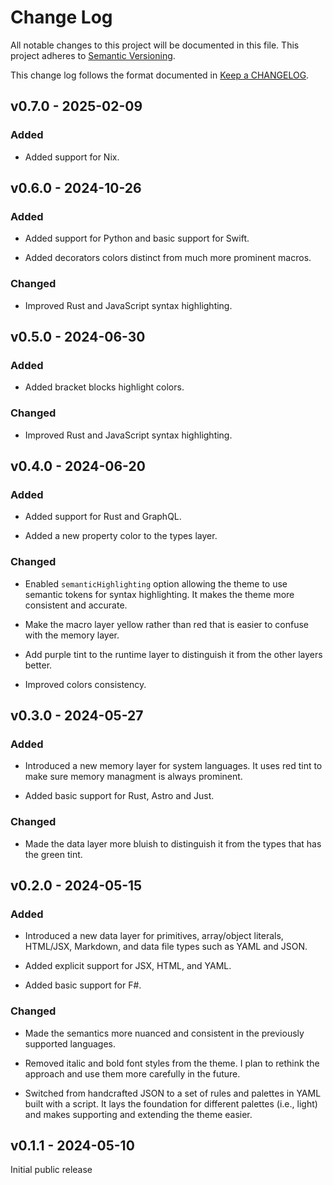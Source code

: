 # Change Log

All notable changes to this project will be documented in this file.
This project adheres to [Semantic Versioning].

This change log follows the format documented in [Keep a CHANGELOG].

[semantic versioning]: http://semver.org/
[keep a changelog]: http://keepachangelog.com/

## v0.7.0 - 2025-02-09

### Added

- Added support for Nix.

## v0.6.0 - 2024-10-26

### Added

- Added support for Python and basic support for Swift.

- Added decorators colors distinct from much more prominent macros.

### Changed

- Improved Rust and JavaScript syntax highlighting.

## v0.5.0 - 2024-06-30

### Added

- Added bracket blocks highlight colors.

### Changed

- Improved Rust and JavaScript syntax highlighting.

## v0.4.0 - 2024-06-20

### Added

- Added support for Rust and GraphQL.

- Added a new property color to the types layer.

### Changed

- Enabled `semanticHighlighting` option allowing the theme to use semantic tokens for syntax highlighting. It makes the theme more consistent and accurate.

- Make the macro layer yellow rather than red that is easier to confuse with the memory layer.

- Add purple tint to the runtime layer to distinguish it from the other layers better.

- Improved colors consistency.

## v0.3.0 - 2024-05-27

### Added

- Introduced a new memory layer for system languages. It uses red tint to make sure memory managment is always prominent.

- Added basic support for Rust, Astro and Just.

### Changed

- Made the data layer more bluish to distinguish it from the types that has the green tint.

## v0.2.0 - 2024-05-15

### Added

- Introduced a new data layer for primitives, array/object literals, HTML/JSX, Markdown, and data file types such as YAML and JSON.

- Added explicit support for JSX, HTML, and YAML.

- Added basic support for F#.

### Changed

- Made the semantics more nuanced and consistent in the previously supported languages.

- Removed italic and bold font styles from the theme. I plan to rethink the approach and use them more carefully in the future.

- Switched from handcrafted JSON to a set of rules and palettes in YAML built with a script. It lays the foundation for different palettes (i.e., light) and makes supporting and extending the theme easier.

## v0.1.1 - 2024-05-10

Initial public release
